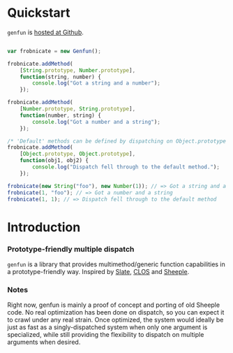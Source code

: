 # Quickstart

`genfun` is
[hosted at Github](http://github.com/zkat/genfun-js).

```javascript

var frobnicate = new Genfun();

frobnicate.addMethod(
    [String.prototype, Number.prototype],
    function(string, number) {
        console.log("Got a string and a number");
    });

frobnicate.addMethod(
    [Number.prototype, String.prototype],
    function(number, string) {
        console.log("Got a number and a string");
    });

/* 'Default' methods can be defined by dispatching on Object.prototype */
frobnicate.addMethod(
    [Object.prototype, Object.prototype],
    function(obj1, obj2) {
        console.log("Dispatch fell through to the default method.");
    });

frobnicate(new String("foo"), new Number(1)); // => Got a string and a number
frobnicate(1, "foo"); // => Got a number and a string
frobnicate(1, 1); // => Dispatch fell through to the default method

```

# Introduction

### Prototype-friendly multiple dispatch

`genfun` is a library that provides multimethod/generic function
capabilities in a prototype-friendly way. Inspired by
[Slate](http://slatelanguage.org/),
[CLOS](http://en.wikipedia.org/wiki/CLOS) and
[Sheeple](http://github.com/zkat/sheeple).

### Notes

Right now, genfun is mainly a proof of concept and porting of old Sheeple
code. No real optimization has been done on dispatch, so you can expect it
to crawl under any real strain. Once optimized, the system would ideally be
just as fast as a singly-dispatched system when only one argument is
specialized, while still providing the flexibility to dispatch on multiple
arguments when desired.
